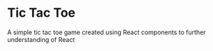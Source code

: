 # Tic Tac Toe 
 A simple tic tac toe game created using React components to further understanding of React
